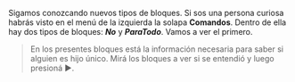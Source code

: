 Sigamos conozcando nuevos tipos de bloques. Si sos una persona curiosa habrás visto en el menú de la izquierda la solapa **Comandos**. Dentro de ella hay dos tipos de bloques: **_No_** y **_ParaTodo_**. Vamos a ver el primero.

> En los presentes bloques está la información necesaria para saber si alguien es hijo único. Mirá los bloques a ver si se entendió y luego presioná :arrow_forward:.